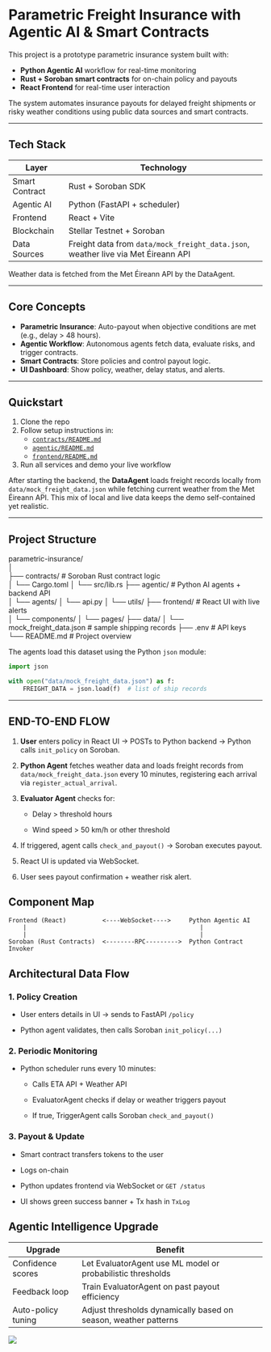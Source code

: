 # Parametric Freight Insurance with Agentic AI & Smart Contracts

This project is a prototype parametric insurance system built with:

- **Python Agentic AI** workflow for real-time monitoring
- **Rust + Soroban smart contracts** for on-chain policy and payouts
- **React Frontend** for real-time user interaction

The system automates insurance payouts for delayed freight shipments or risky weather conditions using public data sources and smart contracts.

---

## Tech Stack

| Layer          | Technology                     |
| -------------- | ------------------------------ |
| Smart Contract | Rust + Soroban SDK             |
| Agentic AI     | Python (FastAPI + scheduler)   |
| Frontend       | React + Vite                   |
| Blockchain     | Stellar Testnet + Soroban      |
| Data Sources   | Freight data from `data/mock_freight_data.json`, weather live via Met Éireann API |

Weather data is fetched from the Met Éireann API by the DataAgent.

---

## Core Concepts

- **Parametric Insurance**: Auto-payout when objective conditions are met (e.g., delay > 48 hours).
- **Agentic Workflow**: Autonomous agents fetch data, evaluate risks, and trigger contracts.
- **Smart Contracts**: Store policies and control payout logic.
- **UI Dashboard**: Show policy, weather, delay status, and alerts.

---

## Quickstart

1. Clone the repo
2. Follow setup instructions in:
   - [`contracts/README.md`](contracts/README.md)
   - [`agentic/README.md`](agentic/README.md)
   - [`frontend/README.md`](frontend/README.md)
3. Run all services and demo your live workflow

After starting the backend, the **DataAgent** loads freight records locally from
`data/mock_freight_data.json` while fetching current weather from the Met
Éireann API. This mix of local and live data keeps the demo self-contained yet
realistic.

---

## Project Structure

parametric-insurance/  
│  
├── contracts/ # Soroban Rust contract logic  
│   └── Cargo.toml
│   └── src/lib.rs
├── agentic/ # Python AI agents + backend API  
│   └── agents/
│   └── api.py
│   └── utils/
├── frontend/ # React UI with live alerts  
│   └── components/
│   └── pages/
├── data/
│   └── mock_freight_data.json # sample shipping records
├── .env                  # API keys
└── README.md # Project overview

The agents load this dataset using the Python `json` module:

```python
import json

with open("data/mock_freight_data.json") as f:
    FREIGHT_DATA = json.load(f)  # list of ship records
```

---

## END-TO-END FLOW

1. **User** enters policy in React UI → POSTs to Python backend → Python calls `init_policy` on Soroban.

2. **Python Agent** fetches weather data and loads freight records from `data/mock_freight_data.json` every 10 minutes, registering each arrival via `register_actual_arrival`.

3. **Evaluator Agent** checks for:
   
   - Delay > threshold hours
   
   - Wind speed > 50 km/h or other threshold

4. If triggered, agent calls `check_and_payout()` → Soroban executes payout.

5. React UI is updated via WebSocket.

6. User sees payout confirmation + weather risk alert.

## Component Map

```
Frontend (React)          <----WebSocket---->     Python Agentic AI
    |                                                |
    |                                                |
Soroban (Rust Contracts)  <--------RPC--------->  Python Contract Invoker
```

## **Architectural Data Flow**

### 1. **Policy Creation**

- User enters details in UI → sends to FastAPI `/policy`

- Python agent validates, then calls Soroban `init_policy(...)`

### 2. **Periodic Monitoring**

- Python scheduler runs every 10 minutes:
  
  - Calls ETA API + Weather API
  
  - EvaluatorAgent checks if delay or weather triggers payout
  
  - If true, TriggerAgent calls Soroban `check_and_payout()`

### 3. **Payout & Update**

- Smart contract transfers tokens to the user

- Logs on-chain

- Python updates frontend via WebSocket or `GET /status`

- UI shows green success banner + Tx hash in `TxLog`

## Agentic Intelligence Upgrade

| Upgrade            | Benefit                                                         |
| ------------------ | --------------------------------------------------------------- |
| Confidence scores  | Let EvaluatorAgent use ML model or probabilistic thresholds     |
| Feedback loop      | Train EvaluatorAgent on past payout efficiency                  |
| Auto-policy tuning | Adjust thresholds dynamically based on season, weather patterns |

![](https://sdmntprukwest.oaiusercontent.com/files/00000000-15d4-6243-8b54-0002a6046aed/raw?se=2025-07-15T18%3A43%3A59Z&sp=r&sv=2024-08-04&sr=b&scid=cdbc55ae-5eae-5cda-a356-864e62b49930&skoid=eb780365-537d-4279-a878-cae64e33aa9c&sktid=a48cca56-e6da-484e-a814-9c849652bcb3&skt=2025-07-15T07%3A28%3A31Z&ske=2025-07-16T07%3A28%3A31Z&sks=b&skv=2024-08-04&sig=7PSXOzsoYLs8mbWVc9lc7kcl99/3CatDTour70R4/yc%3D)

